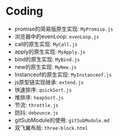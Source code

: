 # Coding

- promise的简易版原生实现: `MyPromise.js`
- 浏览器中的evenLoop: `evenLoop.js`
- call的原生实现: `MyCall.js`
- apply的原生实现: `MyApply.js`
- bind的原生实现: `MyBind.js`
- new的原生实现: `MyNew.js`
- Instanceof的原生实现: `MyInstanceof.js`
- js原型链实现继承: `extend.js`
- 快速排序: `quickSort.js`
- 堆排序: `heapSort.js`
- 节流: `throttle.js`
- 防抖: `debounce.js`
- gitSubModule的使用: `gitSubModule.md`
- 双飞翼布局: `three-block.html`

